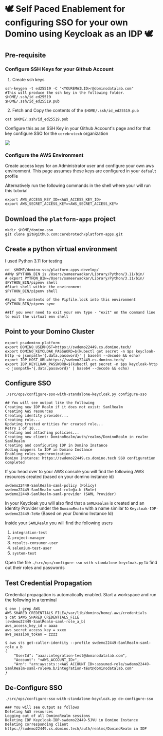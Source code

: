 # 🕊️  Self Paced Enablement for configuring SSO for your own Domino using Keycloak as an IDP 🕊️

## Pre-requisite

### Configure SSH Keys for your Github Account

1. Create ssh keys
```shell
ssh-keygen -t ed25519 -C "<YOUREMAILID>r@dominodatalab.com"
#This will produce the ssh key in the following folder. 
$HOME/.ssh/id_ed25519
$HOME/.ssh/id_ed25519.pub
```

2. Fetch and Copy the contents of the `$HOME/.ssh/id_ed25519.pub`
```shell
cat $HOME/.ssh/id_ed25519.pub
```

Configure this as an SSH Key in your Github Account's page and for that key configure SSO for the `cerebrotech` organization

<img src="https://github.com/cerebrotech/field-engineered-projects-enablement/tree/main/images/configure-sso-for-cerebrotech.png"/>



### Configure the AWS Environment

Create access keys for an Administrator user and configure your own aws environment. This page assumes these keys are configured in your `default` profile 

Alternatively run the following commands in the shell where your will run this tutorial
```shell
export AWS_ACCESS_KEY_ID=<AWS_ACCESS_KEY_ID>
export AWS_SECRET_ACCESS_KEY=<AWS_SECRET_ACCESS_KEY>
```

## Download the `platform-apps` project

```shell
mkdir $HOME/domino-sso
git clone git@github.com:cerebrotech/platform-apps.git
```


## Create a python virtual environment

I used Python 3.11 for testing
```shell
cd  $HOME/domino-sso/platform-apps-develop/
##My $PYTHON_BIN is /Users/sameerwadkar/Library/Python/3.11/bin/
# export PYTHON_BIN=/Users/sameerwadkar/Library/Python/3.11/bin/
$PYTHON_BIN/pipenv shell
#Start shell within the environment
$PYTHON_BIN/pipenv shell

#Sync the contents of the Pipfile.lock into this environment
$PYTHON_BIN/pipenv sync 

##If you ever need to exit your env type - "exit" on the command line to exit the virtual env shell
```

## Point to your Domino Cluster

```shell
export ps=domino-platform
export DOMINO_USERHOST=https://swdemo22449.cs.domino.tech/
export DOMINO_KEYCLOAK_PASSWORD=$(kubectl get secret -n $ps keycloak-http -o jsonpath='{.data.password}' | base64 --decode && echo)
export IDP_HOST_URL=https://swdemo22449.cs.domino.tech/
export IDP_KEYCLOAK_PASSWORD=$(kubectl get secret -n $ps keycloak-http -o jsonpath='{.data.password}' | base64 --decode && echo)
 ```

## Configure SSO

```shell
./src/ops/configure-sso-with-standalone-keycloak.py configure-sso

## You will see output like the following
Creating new IDP Realm if it does not exist: SamlRealm
Creating AWS resources
Creating identity provider...
Creating role...
Updating trusted entities for created role...
Retry 1 of 10...
Creating and attaching policies...
Creating new client: DominoRealm/auth/realms/DominoRealm in realm: SamlRealm
Creating and configuring IDP in Domino Instance
Adding mappers to IDP in Domino Instance
Enabling roles synchronization
Domino Instance: https://swdemo22449.cs.domino.tech SSO configuration completed
```

If you head over to your AWS console you will find the following AWS resources created (based on your domino instance id)

```shell
swdemo22449-SamlRealm-saml-policy (Policy)
swdemo22449-SamlRealm-saml-role@a.b (Role)
swdemo22449-SamlRealm-saml-provider (SAML Provider)
```

In your Keycloak you will also find that a `SAMLRealam` is created and an Identity Provider under the `DominoRealm` with a name similar to
`Keycloak-IDP-swdemo22449-7eNe` (Based on your Domino Instance Id)

Inside your `SAMLRealm` you will find the following users 
1. `integration-test`
2. `project-manager`
3. `results-consumer-user`
4. `selenium-test-user`
5. `system-test`

Open the file `./src/ops/configure-sso-with-standalone-keycloak.py` to find out their roles and passwords

## Test Credential Propagation

Credential propagation is automatically enabled. Start a workspace and run the following in a terminal

```shell
$ env | grep AWS
AWS_SHARED_CREDENTIALS_FILE=/var/lib/domino/home/.aws/credentials
$ cat $AWS_SHARED_CREDENTIALS_FILE
[swdemo22449-SamlRealm-saml-role_a_b]
aws_access_key_id = aaaa
aws_secret_access_key = xxxx
aws_session_token = zzzz

$ aws sts get-caller-identity --profile swdemo22449-SamlRealm-saml-role_a_b
{
    "UserId": "aaaa:integration-test@dominodatalab.com",
    "Account": "<AWS_ACCOUNT_ID>",
    "Arn": "arn:aws:sts::<AWS_ACCOUNT_ID>:assumed-role/swdemo22449-SamlRealm-saml-role@a.b/integration-test@dominodatalab.com"
}
```


## De-Configure SSO

```shell
./src/ops/configure-sso-with-standalone-keycloak.py de-configure-sso

### You will see output as follows
Deleting AWS resources
Logging out of all DominoRealm sessions
Deleting IDP Keycloak-IDP-swdemo22449-5JVU in Domino Instance
Deleting corresponding client https://swdemo22449.cs.domino.tech/auth/realms/DominoRealm in IDP
```